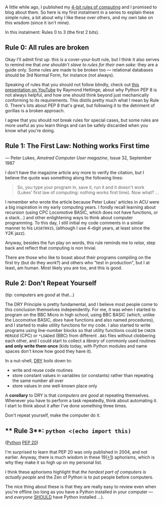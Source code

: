 <!-- 
.. title: 4-bit Rules of Computing, Part 0
.. slug: 4-bit-rules-of-computing-part-0
.. date: 2015-05-24 20:41:35 UTC+10:00
.. tags: 4-bit-rules, tips
.. category: blog
.. link: 
.. description: Mike's 4-bit rules explained, part 0
.. type: text
-->

A little while ago, I published my
[4-bit rules of computing](/pg/4-bit-rules.html) and I promised to
blog about them. So here is my first instalment in a series to
explain these simple rules, a bit about why I like these over others,
and my own take on this wisdom (since it isn't mine).

In this instalment:  Rules 0 to 3 (the first 2 bits).

<!-- TEASER_END -->

**Rule 0**: All rules are broken
----

Okay I'll admit first up: this *is* a cover-your-butt rule, but I
think it also serves to remind me that *one shouldn't slave to rules
for their own sake*: they are a guide only.  Some rules are made to be
broken too &mdash; relational databases should be 3rd Normal Form, for
instance (not always).

Speaking of rules that you should not follow blindly, check out [this
presentation on YouTube](www.youtube.com/watch?v=wf-BqAjZb8M) by
Raymond Hettinge, about why Python PEP 8 is not always helpful, and how
one should think beyond just mechanically conforming to its
requirements. This distils pretty much what I mean by Rule 0. There's
lots about PEP 8 that's great, but following it to the detriment of
gorillas is a broken approach.

I agree that you should not break rules for special cases, but some
rules are more useful as you learn things and can be safely discarded
when you know what you're doing.

**Rule 1**: The First Law: Nothing works First time
----
— Peter Lukes, *Amstrad Computer User magazine*, Issue 32, September 1987

I don't have the magazine article any more to verify the citation, but
I believe the quote was something along the following lines:

> So, you type your program in, save it, run it and it doesn't work (Lukes'
> first law of computing: nothing works first time). Now what? &hellip;

I remember who wrote the article because Peter Lukes' articles in
*ACU* were a big inspiration in my early computing years.  I fondly
recall learning about recursion (using CPC Locomotive BASIC, which
does not have functions, or a stack&hellip;) and other enlightening
ways to think about computer programming. To this day, I still initial
my code comments in a similar manner to his `LKS870915`, (although I
use 4-digit years, at least since the Y2K jazz).

Anyway, besides the fun play on words, this rule reminds me to
*relax*, step back and reflect that computing is non trivial.

There are those who like to boast about their programs compiling on
the first try (but do they *work*?) and others who "test in
production", but I at least, am human. Most likely you are too, and
this is good.

**Rule 2**: Don't Repeat Yourself
----
(tip: computers are *good* at that&hellip;)

The DRY Principle is pretty fundamental, and I believe most people
come to this conclusion themselves independently. For me, it was when
I started to program on the BBC Micro in high school, using BBC BASIC
(which, unlike the Locomotive BASIC, *does* have functions and also
named procedures), and I started to make utility functions for my
code. I also started to write programs using line-number blocks so
that utility functions could be `CHAIN MERGE`d (CPC) or `*LOAD`ed
(BBC) from different `.BAS` files without clobbering each other, and I
could start to collect a *library* of commonly used routines **and
only write them once** (kids today, with Python modules and name
spaces don't know how good they have it).

In a nut-shell,
[DRY](http://en.wikipedia.org/wiki/Don%27t_repeat_yourself) boils down
to:

* write and reuse code routines
* store constant values in variables (or constants) rather than
  repeating the same number all over
* store values in *one* well-known place only

A **corollary** to DRY is that *computers are good* at repeating
themselves. Whenever you have to perform a task repeatedly, think
about automating it. I start to think about it after I've done
something three times.

Don't repeat yourself, make the computer do it.


** Rule 3**: `python <(echo import this)`
----
([Python](https://www.python.org/about/gettingstarted/) [PEP 20](https://www.python.org/dev/peps/pep-0020/))

I'm surprised to learn that PEP 20 was only published in 2004, and not
earlier. Anyway, there is much wisdom in these
19([+1](https://programmers.stackexchange.com/questions/69955/what-is-python-20th-and-final-guideline))
aphorisms, which is why they make it so high up on my personal list.

I think these aphorisms highlight that *the hardest part of computers
is actually people* and the Zen of Python is to put people before
computers.

The nice thing about these is that they are really easy to review even
when you're offline (so long as you have a Python installed in your
computer &mdash; and *everyone*
[SHOULD](https://www.ietf.org/rfc/rfc2119.txt) have Python installed
&hellip;).

